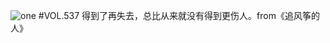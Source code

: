 ![one](http://image.wufazhuce.com/FgkbvRgjnorHtQnB1W1gGeXALwiB)
#VOL.537
得到了再失去，总比从来就没有得到更伤人。from《追风筝的人》